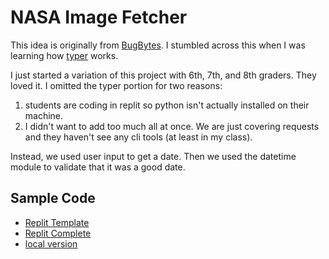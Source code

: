 # NASA Image Fetcher

This idea is originally from [BugBytes](https://www.youtube.com/watch?v=rXAo8zaXQJY&list=PL-2EBeDYMIbSIvtqLVYCxW7XX14vN6_yc&index=1). I stumbled across this when I was learning how [typer](https://typer.tiangolo.com/) works.

I just started a variation of this project with 6th, 7th, and 8th graders. They loved it. I omitted the typer portion for two reasons:

1. students are coding in replit so python isn't actually installed on their machine.
2. I didn't want to add too much all at once. We are just covering requests and they haven't see any cli tools (at least in my class).

Instead, we used user input to get a date. Then we used the datetime module to validate that it was a good date.

## Sample Code

- [Replit Template](https://replit.com/@MrHelmstedter/NASA-APOD-template)
- [Replit Complete](https://replit.com/@MrHelmstedter/NASA-APOD-Period-1#main.py)
- [local version](../coding-projects/nasa_image_fetcher.py)
